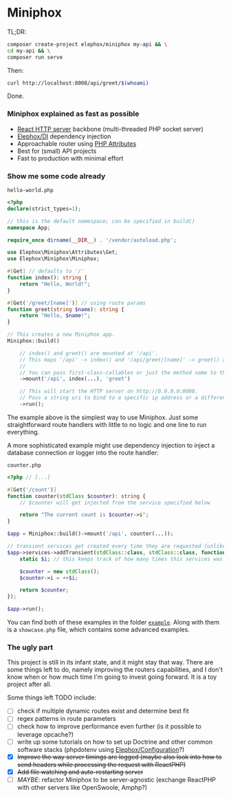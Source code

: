 # Miniphox

TL;DR:

```bash
composer create-project elephox/miniphox my-api && \
cd my-api && \
composer run serve
```

Then:

```bash
curl http://localhost:8008/api/greet/$(whoami)
```

Done.

### Miniphox explained as fast as possible

- [React HTTP server] backbone (multi-threaded PHP socket server)
- [Elephox/DI] dependency injection
- Approachable router using [PHP Attributes]
- Best for (small) API projects
- Fast to production with minimal effort

### Show me some code already

`hello-world.php`
```php
<?php
declare(strict_types=1);

// this is the default namespace; can be specified in build()
namespace App;

require_once dirname(__DIR__) . '/vendor/autoload.php';

use Elephox\Miniphox\Attributes\Get;
use Elephox\Miniphox\Miniphox;

#[Get] // defaults to '/'
function index(): string {
    return "Hello, World!";
}

#[Get('/greet/[name]')] // using route params
function greet(string $name): string {
    return "Hello, $name!";
}

// This creates a new Miniphox app.
Miniphox::build()

    // index() and greet() are mounted at '/api'.
    // This maps '/api' -> index() and '/api/greet/[name]' -> greet() according to their attributes above.
    //
    // You can pass first-class-callables or just the method name to the mount method.
    ->mount('/api', index(...), 'greet')

    // This will start the HTTP server on http://0.0.0.0:8008.
    // Pass a string uri to bind to a specific ip address or a different port.
    ->run();
```

The example above is the simplest way to use Miniphox.
Just some straightforward route handlers with little to no logic and one line to run everything.

A more sophisticated example might use dependency injection to inject a database connection or logger into the route handler:

`counter.php`

```php
<?php // [...]

#[Get('/count')]
function counter(stdClass $counter): string {
    // $counter will get injected from the service specified below

    return "The current count is $counter->i";
}

$app = Miniphox::build()->mount('/api', counter(...));

// transient services get created every time they are requested (unlike singletons)
$app->services->addTransient(stdClass::class, stdClass::class, function () {
    static $i; // this keeps track of how many times this services was created

    $counter = new stdClass();
    $counter->i = ++$i;

    return $counter;
});

$app->run();
```

You can find both of these examples in the folder [`example`](example).
Along with them is a `showcase.php` file, which contains some advanced examples.

### The ugly part

This project is still in its infant state, and it might stay that way.
There are some things left to do, namely improving the routers capabilities, and I don't know when or how much time I'm going to invest going forward.
It is a toy project after all.

Some things left TODO include:

- [ ] check if multiple dynamic routes exist and determine best fit
- [ ] regex patterns in route parameters
- [ ] check how to improve performance even further (is it possible to leverage opcache?)
- [ ] write up some tutorials on how to set up Doctrine and other common software stacks (phpdotenv using [Elephox/Configuration]?)
- [x] ~~Improve the way server timings are logged (maybe also look into how to send headers while processing the request with ReactPHP)~~
- [x] ~~Add file watching and auto-restarting server~~
- [ ] _MAYBE_: refactor Miniphox to be server-agnostic (exchange ReactPHP with other servers like OpenSwoole, Amphp?)

[React HTTP server]: https://reactphp.org/http
[Elephox/DI]: https://packagist.org/packages/elephox/di
[Elephox/Configuration]: https://packagist.org/packages/elephox/configuration
[PHP Attributes]: https://stitcher.io/blog/attributes-in-php-8
